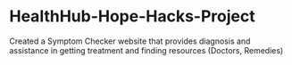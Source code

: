 # HealthHub-Hope-Hacks-Project
Created a Symptom Checker website that provides diagnosis and assistance in getting treatment and finding resources (Doctors, Remedies)
